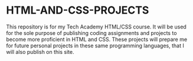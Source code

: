# HTML-AND-CSS-PROJECTS
This repository is for my Tech Academy HTML/CSS course.
It will be used for the sole purpose of publishing coding assignments and projects to become more proficient in HTML and CSS.
These projects will prepare me for future personal projects in these same programming languages, that I will also publish on this site.
